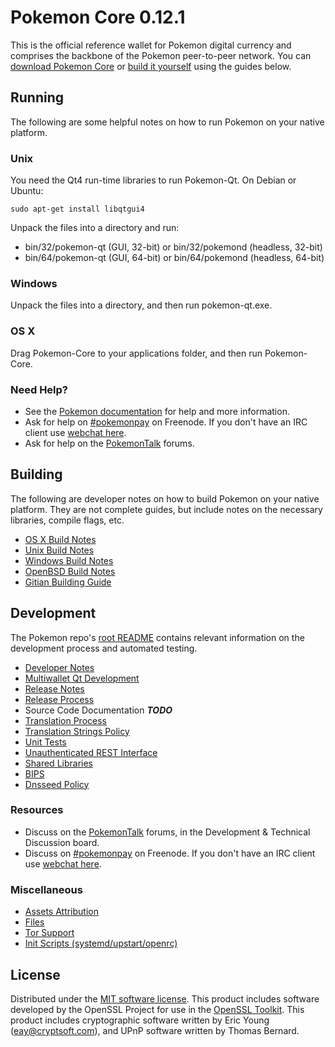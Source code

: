 Pokemon Core 0.12.1
=====================

This is the official reference wallet for Pokemon digital currency and comprises the backbone of the Pokemon peer-to-peer network. You can [download Pokemon Core](https://www.pokemon.org/downloads/) or [build it yourself](#building) using the guides below.

Running
---------------------
The following are some helpful notes on how to run Pokemon on your native platform.

### Unix

You need the Qt4 run-time libraries to run Pokemon-Qt. On Debian or Ubuntu:

	sudo apt-get install libqtgui4

Unpack the files into a directory and run:

- bin/32/pokemon-qt (GUI, 32-bit) or bin/32/pokemond (headless, 32-bit)
- bin/64/pokemon-qt (GUI, 64-bit) or bin/64/pokemond (headless, 64-bit)



### Windows

Unpack the files into a directory, and then run pokemon-qt.exe.

### OS X

Drag Pokemon-Core to your applications folder, and then run Pokemon-Core.

### Need Help?

* See the [Pokemon documentation](https://pokemonpay.atlassian.net/wiki/display/DOC)
for help and more information.
* Ask for help on [#pokemonpay](http://webchat.freenode.net?channels=pokemonpay) on Freenode. If you don't have an IRC client use [webchat here](http://webchat.freenode.net?channels=pokemonpay).
* Ask for help on the [PokemonTalk](https://pokemontalk.org/) forums.

Building
---------------------
The following are developer notes on how to build Pokemon on your native platform. They are not complete guides, but include notes on the necessary libraries, compile flags, etc.

- [OS X Build Notes](build-osx.md)
- [Unix Build Notes](build-unix.md)
- [Windows Build Notes](build-windows.md)
- [OpenBSD Build Notes](build-openbsd.md)
- [Gitian Building Guide](gitian-building.md)

Development
---------------------
The Pokemon repo's [root README](/README.md) contains relevant information on the development process and automated testing.

- [Developer Notes](developer-notes.md)
- [Multiwallet Qt Development](multiwallet-qt.md)
- [Release Notes](release-notes.md)
- [Release Process](release-process.md)
- Source Code Documentation ***TODO***
- [Translation Process](translation_process.md)
- [Translation Strings Policy](translation_strings_policy.md)
- [Unit Tests](unit-tests.md)
- [Unauthenticated REST Interface](REST-interface.md)
- [Shared Libraries](shared-libraries.md)
- [BIPS](bips.md)
- [Dnsseed Policy](dnsseed-policy.md)

### Resources
* Discuss on the [PokemonTalk](https://pokemontalk.org/) forums, in the Development & Technical Discussion board.
* Discuss on [#pokemonpay](http://webchat.freenode.net/?channels=pokemonpay) on Freenode. If you don't have an IRC client use [webchat here](http://webchat.freenode.net/?channels=pokemonpay).

### Miscellaneous
- [Assets Attribution](assets-attribution.md)
- [Files](files.md)
- [Tor Support](tor.md)
- [Init Scripts (systemd/upstart/openrc)](init.md)

License
---------------------
Distributed under the [MIT software license](http://www.opensource.org/licenses/mit-license.php).
This product includes software developed by the OpenSSL Project for use in the [OpenSSL Toolkit](https://www.openssl.org/). This product includes
cryptographic software written by Eric Young ([eay@cryptsoft.com](mailto:eay@cryptsoft.com)), and UPnP software written by Thomas Bernard.
